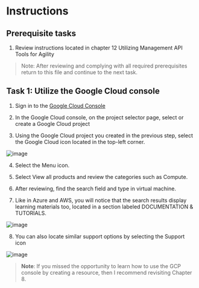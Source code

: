# Instructions

## Prerequisite tasks

1. Review instructions located in chapter 12 Utilizing Management API Tools for Agility
> Note: After reviewing and complying with all required prerequisites return to this file and continue to the next task.

## Task 1: Utilize the Google Cloud console

1.	Sign in to the [Google Cloud Console](https://console.cloud.google.com/)

3.	In the Google Cloud console, on the project selector page, select or create a Google Cloud project

5.	Using the Google Cloud project you created in the previous step, select the Google Cloud icon located in the top-left corner.

![image](https://user-images.githubusercontent.com/61672321/212197821-54f71c30-58d6-44e1-a079-53ecb1bcae67.png)

4.	Select the Menu icon.

6.	Select View all products and review the categories such as Compute.

8.	After reviewing, find the search field and type in virtual machine.

10.	Like in Azure and AWS, you will notice that the search results display learning materials too, located in a section labeled DOCUMENTATION & TUTORIALS.

![image](https://user-images.githubusercontent.com/61672321/212197902-e5b78da8-a6a5-4bf8-abbc-bc7bd4dd0aaf.png)

8.	You can also locate similar support options by selecting the Support icon

![image](https://user-images.githubusercontent.com/61672321/212197963-18cc0bf9-e584-4e0b-b326-d5e5c37a3666.png)

> **Note**: If you missed the opportunity to learn how to use the GCP console by creating a resource, then I recommend revisiting Chapter 8.
